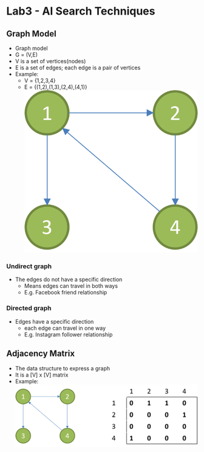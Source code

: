 # Lab3 - AI Search Techniques
## Graph Model
 - Graph model
 - G = (V,E)
 - V is a set of vertices(nodes)
 - E is a set of edges; each edge is a pair of vertices
 - Example:
   - V = {1,2,3,4}
   - E = {(1,2),(1,3),(2,4),(4,1)}
![](/Lab3/Picture1.png)

### Undirect graph
 - The edges do not have a specific direction
   - Means edges can travel in both ways
   - E.g. Facebook friend relationship

### Directed graph
 - Edges have a specific direction
   - each edge can travel in one way
   - E.g. Instagram follower relationship

## Adjacency Matrix
 - The data structure to express a graph
 - It is a [V] x [V] matrix
 - Example:
![](/Lab3/Picture2.png)